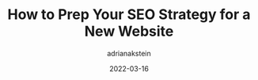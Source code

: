 ---
author: adrianakstein
date: 2022-03-16
permalink: false
publisher: moz
tags:
  - seo
  - strategies
target_url: https://moz.com/blog/new-website-seo-strategy
title: How to Prep Your SEO Strategy for a New Website
---